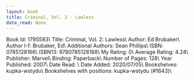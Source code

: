 ```yaml
---
layout: book
title: Criminal, Vol. 2 - Lawless
date_read: None
---
```


Book Id: 1795583\ 
Title: Criminal, Vol. 2: Lawless\ 
Author: Ed Brubaker\ 
Author l-f: Brubaker, Ed\ 
Additional Authors: Sean Phillips\ 
ISBN: 0785128166\ 
ISBN13: 9780785128168\ 
My Rating: 0\ 
Average Rating: 4.24\ 
Publisher: Marvel\ 
Binding: Paperback\ 
Number of Pages: 128\ 
Year Published: 2007\ 
Date Read: \ 
Date Added: 2020/07/05\ 
Bookshelves: kupka-wstydu\ 
Bookshelves with positions: kupka-wstydu (#1643)\ 

